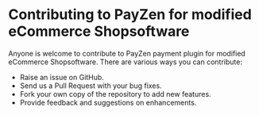 # Contributing to PayZen for modified eCommerce Shopsoftware

Anyone is welcome to contribute to PayZen payment plugin for modified eCommerce Shopsoftware. There are various ways you can contribute:

- Raise an issue on GitHub.
- Send us a Pull Request with your bug fixes.
- Fork your own copy of the repository to add new features.
- Provide feedback and suggestions on enhancements.
